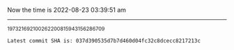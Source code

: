 Now the time is 2022-08-23 03:39:51 am

---

<small>197321692100262200815943156286709</small>

```txt
Latest commit SHA is: 037d390535d7b7d460d04fc32c8dcecc8217213c
```
